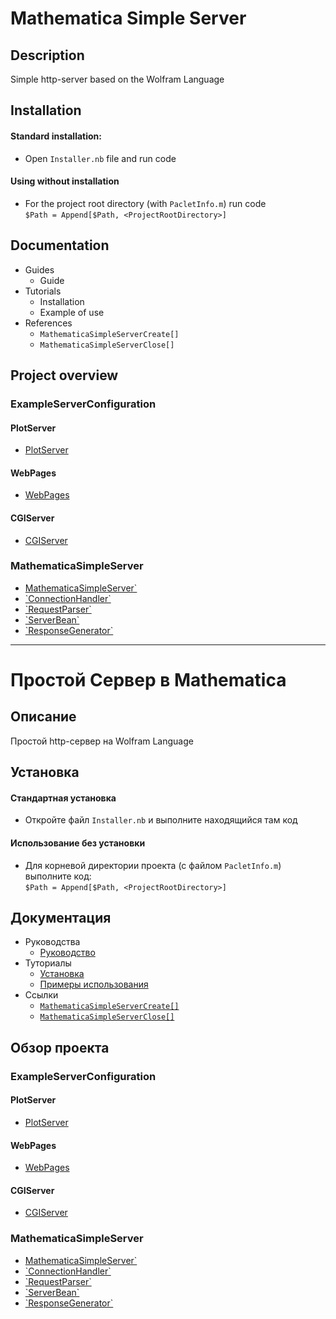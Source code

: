 # Mathematica Simple Server

## Description

Simple http-server based on the Wolfram Language

## Installation

#### Standard installation: 
- Open `Installer.nb` file and run code   

#### Using without installation
-	For the project root directory (with `PacletInfo.m`) run code  
`$Path = Append[$Path, <ProjectRootDirectory>]`

## Documentation

- Guides
  - Guide
- Tutorials
  - Installation
  - Example of use
- References
  - `MathematicaSimpleServerCreate[]`
  - `MathematicaSimpleServerClose[]`

## Project overview

### ExampleServerConfiguration

#### PlotServer

- [PlotServer](./ExampleServerConfiguration/PlotServer/PlotServer.m)

#### WebPages

- [WebPages](./ExampleServerConfiguration/WebPages/WebPages.m)

#### CGIServer

- [CGIServer](./ExampleServerConfiguration/CGIServer/CGIServer.m)

### MathematicaSimpleServer

- [MathematicaSimpleServer`](./MathematicaSimpleServer/MathematicaSimpleServer.m)
- 	[\`ConnectionHandler\`](./MathematicaSimpleServer/ConnectionHandler.m)
- 	[\`RequestParser\`](./MathematicaSimpleServer/RequestParser.m)
- 	[\`ServerBean\`](./MathematicaSimpleServer/ServerBean.m)
- 	[\`ResponseGenerator\`](./MathematicaSimpleServer/ResponseGenerator.m)

---

# Простой Сервер в Mathematica

## Описание

Простой http-сервер на Wolfram Language

## Установка

#### Стандартная установка
- Откройте файл `Installer.nb` и выполните находящийся там код

#### Использование без установки
-	Для корневой директории проекта (с файлом `PacletInfo.m`) выполните код:  
`$Path = Append[$Path, <ProjectRootDirectory>]`

## Документация

- Руководства
  - [Руководство](./MathematicaSimpleServer/Documentation/Russian/Guides/Guide.md)
- Туториалы
  - [Установка](./MathematicaSimpleServer/Documentation/Russian/Tutorials/Installation.md)
  - [Примеры использования](./MathematicaSimpleServer/Documentation/Russian/Tutorials/ExampleOfUse.md)
- Ссылки
  - [`MathematicaSimpleServerCreate[]`](./MathematicaSimpleServer/Documentation/Russian/ReferencePages/Symbols/MathematicaSimpleServerCreate.md)
  - [`MathematicaSimpleServerClose[]`](./MathematicaSimpleServer/Documentation/Russian/ReferencePages/Symbols/MathematicaSimpleServerClose.md)

## Обзор проекта

### ExampleServerConfiguration

#### PlotServer

- [PlotServer](./ExampleServerConfiguration/PlotServer/PlotServer.m)

#### WebPages

- [WebPages](./ExampleServerConfiguration/WebPages/WebPages.m)

#### CGIServer

- [CGIServer](./ExampleServerConfiguration/CGIServer/CGIServer.m)

### MathematicaSimpleServer

- [MathematicaSimpleServer`](./MathematicaSimpleServer/MathematicaSimpleServer.m)
- 	[\`ConnectionHandler\`](./MathematicaSimpleServer/ConnectionHandler.m)
- 	[\`RequestParser\`](./MathematicaSimpleServer/RequestParser.m)
- 	[\`ServerBean\`](./MathematicaSimpleServer/ServerBean.m)
- 	[\`ResponseGenerator\`](./MathematicaSimpleServer/ResponseGenerator.m)
